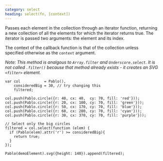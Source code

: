 ```yaml
---
category: select
heading: select(fn, [context])
---
```


Passes each element in the collection through an iterator function, returning a new collection of all the elements for which the iterator returns true. The iterator is passed two arguments: the element and its index.

The context of the callback function is that of the collection unless specified otherwise as the `context` argument.

*Note: This method is analgous to `Array.filter` and `Underscore.select`. It is not called `.filter()` because that method already exists - it creates an SVG `<filter>` element.*

    var col           = Pablo(),
        consideredBig = 30, // try changing this
        filtered;

    col.push(Pablo.circle({r: 40, cx: 40,  cy: 70, fill: 'red'}));
    col.push(Pablo.circle({r: 20, cx: 100, cy: 70, fill: 'green'}));
    col.push(Pablo.circle({r: 50, cx: 170, cy: 70, fill: 'blue'}));
    col.push(Pablo.circle({r: 60, cx: 280, cy: 70, fill: 'cyan'}));
    col.push(Pablo.circle({r: 30, cx: 370, cy: 70, fill: 'purple'}));

    // Select only the big circles
    filtered = col.select(function (elem) {
      if (Pablo(elem).attr('r') >= consideredBig){
        return true;
      }
    });

    Pablo(demoElement).svg({height: 140}).append(filtered);
